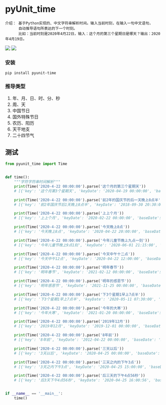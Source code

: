 # **pyUnit_time**

    介绍： 基于Python实现的、中文字符串解析时间。输入当前时刻，在输入一句中文语句，
          自动推导语句所表达的下一个时刻。
          比如：当前时刻是2020年4月22日，输入：这个月的第三个星期日是哪天？输出：2020年4月19日。

[![](https://img.shields.io/badge/Python-3.8-green.svg)](https://pypi.org/project/pyunit-time/)
[![](https://img.shields.io/badge/Email-jtyoui@qq.com-red.svg)]()

### 安装

    pip install pyunit-time

### 推导类型

1. 年、月、日、时、分、秒
2. 周、天
3. 中国节日
4. 国外特殊节日
5. 农历、阳历
6. 天干地支
7. 二十四节气

## 测试

```python
from pyunit_time import Time


def time():
    """字符字符串时间解析"""
    print(Time('2020-4-22 00:00:00').parse('这个月的第三个星期天'))
    # [{'key': '这个月第3个星期天', 'keyDate': '2020-04-19 00:00:00', 'baseDate': '2020-04-22 00:00:00'}]

    print(Time('2020-4-22 00:00:00').parse('前2年的国庆节的后一天晚上8点半'))
    # [{'key': '前2年国庆节后1天晚上8点半', 'keyDate': '2018-09-30 20:30:00', 'baseDate': '2020-04-22 00:00:00'}]

    print(Time('2020-4-22 00:00:00').parse('上上个月'))
    # [{'key': '上上个月', 'keyDate': '2020-02-22 00:00:00', 'baseDate': '2020-04-22 00:00:00'}]

    print(Time('2020-4-22 00:00:00').parse('今天晚上8点'))
    # [{'key': '今天晚上8点', 'keyDate': '2020-04-22 20:00:00', 'baseDate': '2020-04-22 00:00:00'}]

    print(Time('2020-4-22 00:00:00').parse('今年儿童节晚上九点一刻'))
    # [{'key': '今年儿童节晚上9点1刻', 'keyDate': '2020-06-01 21:15:00', 'baseDate': '2020-04-22 00:00:00'}]

    print(Time('2020-4-22 00:00:00').parse('今天中午十二点'))
    # [{'key': '今天中午12点', 'keyDate': '2020-04-22 12:00:00', 'baseDate': '2020-04-22 00:00:00'}]

    print(Time('2020-4-22 00:00:00').parse('明年春节'))
    # [{'key': '明年春节', 'keyDate': '2021-02-12 00:00:00', 'baseDate': '2020-04-22 00:00:00'}]

    print(Time('2020-4-22 00:00:00').parse('明年的感恩节'))
    # [{'key': '明年感恩节', 'keyDate': '2021-11-25 00:00:00', 'baseDate': '2020-04-22 00:00:00'}]

    print(Time('2020-4-22 00:00:00').parse('下3个星期1早上7点半'))
    # [{'key': '下3个星期1早上7点半', 'keyDate': '2020-05-11 07:30:00', 'baseDate': '2020-04-22 00:00:00'}]

    print(Time('2020-4-22 00:00:00').parse('今年的大寒'))
    # [{'key': '今年大寒', 'keyDate': '2021-01-20 00:00:00', 'baseDate': '2020-04-22 00:00:00'}]

    print(Time('2020-4-22 00:00:00').parse('2019年12月'))
    # [{'key': '2019年12月', 'keyDate': '2019-12-01 00:00:00', 'baseDate': '2020-04-22 00:00:00'}]

    print(Time('2020-4-22 00:00:00').parse('8年前'))
    # [{'key': '8年前', 'keyDate': '2012-04-22 00:00:00', 'baseDate': '2020-04-22 00:00:00'}]

    print(Time('2020-4-22 00:00:00').parse('三天以后'))
    # [{'key': '3天以后', 'keyDate': '2020-04-25 00:00:00', 'baseDate': '2020-04-22 00:00:00'}]

    print(Time('2020-4-22 00:00:00').parse('三天之内的下午3点'))
    # [{'key': '3天之内下午3点', 'keyDate': '2020-04-25 15:00:00', 'baseDate': '2020-04-22 00:00:00'}]

    print(Time('2020-4-22 00:00:00').parse('后三天的下午4点56秒'))
    # [{'key': '后3天下午4点56秒', 'keyDate': '2020-04-25 16:00:56', 'baseDate': '2020-04-22 00:00:00'}]


if __name__ == '__main__':
    time()
```